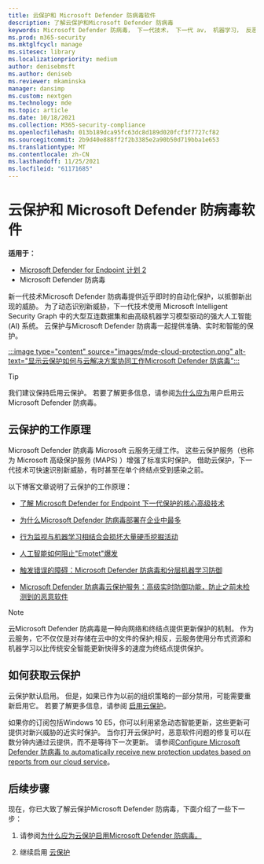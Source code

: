```yaml
---
title: 云保护和 Microsoft Defender 防病毒软件
description: 了解云保护和Microsoft Defender 防病毒
keywords: Microsoft Defender 防病毒， 下一代技术， 下一代 av， 机器学习， 反恶意软件， 安全性， defender， 云， 云保护
ms.prod: m365-security
ms.mktglfcycl: manage
ms.sitesec: library
ms.localizationpriority: medium
author: denisebmsft
ms.author: deniseb
ms.reviewer: mkaminska
manager: dansimp
ms.custom: nextgen
ms.technology: mde
ms.topic: article
ms.date: 10/18/2021
ms.collection: M365-security-compliance
ms.openlocfilehash: 013b189dca95fc63dc8d189d020fcf3f7727cf82
ms.sourcegitcommit: 2b9d40e888ff2f2b3385e2a90b50d719bba1e653
ms.translationtype: MT
ms.contentlocale: zh-CN
ms.lasthandoff: 11/25/2021
ms.locfileid: "61171685"
---
```

# <a name="cloud-protection-and-microsoft-defender-antivirus"></a>云保护和 Microsoft Defender 防病毒软件

**适用于：**
- [Microsoft Defender for Endpoint 计划 2](https://go.microsoft.com/fwlink/p/?linkid=2154037)
- Microsoft Defender 防病毒

新一代技术Microsoft Defender 防病毒提供近乎即时的自动化保护，以抵御新出现的威胁。 为了动态识别新威胁，下一代技术使用 Microsoft Intelligent Security Graph 中的大型互连数据集和由高级机器学习模型驱动的强大人工智能 (AI) 系统。 云保护与Microsoft Defender 防病毒一起提供准确、实时和智能的保护。 

[:::image type="content" source="images/mde-cloud-protection.png" alt-text="显示云保护如何与云解决方案协同工作Microsoft Defender 防病毒":::](enable-cloud-protection-microsoft-defender-antivirus.md)

> [!TIP]
> 我们建议保持启用云保护。 若要了解更多信息，请参阅[为什么应为](why-cloud-protection-should-be-on-mdav.md)用户启用云Microsoft Defender 防病毒。 

## <a name="how-cloud-protection-works"></a>云保护的工作原理

Microsoft Defender 防病毒 Microsoft 云服务无缝工作。 这些云保护服务（也称为 Microsoft 高级保护服务 (MAPS) ）增强了标准实时保护。 借助云保护，下一代技术可快速识别新威胁，有时甚至在单个终结点受到感染之前。 

以下博客文章说明了云保护的工作原理：

- [了解 Microsoft Defender for Endpoint 下一代保护的核心高级技术](https://www.microsoft.com/security/blog/2019/06/24/inside-out-get-to-know-the-advanced-technologies-at-the-core-of-microsoft-defender-atp-next-generation-protection/)

- [为什么Microsoft Defender 防病毒部署在企业中最多](https://www.microsoft.com/security/blog/2018/03/22/why-windows-defender-antivirus-is-the-most-deployed-in-the-enterprise) 

- [行为监视与机器学习相结合会损坏大量硬币挖掘活动](https://www.microsoft.com/security/blog/2018/03/07/behavior-monitoring-combined-with-machine-learning-spoils-a-massive-dofoil-coin-mining-campaign)

- [人工智能如何阻止"Emotet"爆发](https://www.microsoft.com/security/blog/2018/02/14/how-artificial-intelligence-stopped-an-emotet-outbreak)

- [触发错误的障碍：Microsoft Defender 防病毒和分层机器学习防御](https://www.microsoft.com/security/blog/2017/12/11/detonating-a-bad-rabbit-windows-defender-antivirus-and-layered-machine-learning-defenses)

- [Microsoft Defender 防病毒云保护服务：高级实时防御功能，防止之前未检测到的恶意软件](https://www.microsoft.com/security/blog/2017/07/18/windows-defender-antivirus-cloud-protection-service-advanced-real-time-defense-against-never-before-seen-malware) 


> [!NOTE]
> 云Microsoft Defender 防病毒是一种向网络和终结点提供更新保护的机制。 作为云服务，它不仅仅是对存储在云中的文件的保护;相反，云服务使用分布式资源和机器学习以比传统安全智能更新快得多的速度为终结点提供保护。

## <a name="how-to-get-cloud-protection"></a>如何获取云保护 

云保护默认启用。 但是，如果已作为以前的组织策略的一部分禁用，可能需要重新启用它。 若要了解更多信息，请参阅 [启用云保护](enable-cloud-protection-microsoft-defender-antivirus.md)。

如果你的订阅包括Windows 10 E5，你可以利用紧急动态智能更新，这些更新可提供对新兴威胁的近实时保护。 当你打开云保护时，恶意软件问题的修复可以在数分钟内通过云提供，而不是等待下一次更新。 请参阅[Configure Microsoft Defender 防病毒 to automatically receive new protection updates based on reports from our cloud service](manage-event-based-updates-microsoft-defender-antivirus.md#cloud-report-updates)。

## <a name="next-steps"></a>后续步骤

现在，你已大致了解云保护Microsoft Defender 防病毒，下面介绍了一些下一步：

1. 请参阅[为什么应为云保护启用Microsoft Defender 防病毒。](why-cloud-protection-should-be-on-mdav.md)

2. 继续启用 [云保护](enable-cloud-protection-microsoft-defender-antivirus.md)